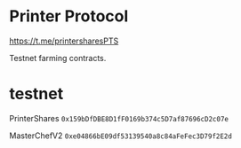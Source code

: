 # Printer Protocol

https://t.me/printersharesPTS

Testnet farming contracts.

# testnet

PrinterShares `0x159bDfDBE8D1fF0169b374c5D7af87696cD2c07e`

MasterChefV2 `0xe04866bE09df53139540a8c84aFeFec3D79f2E2d`
